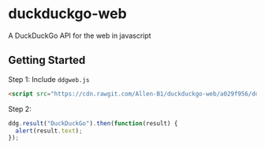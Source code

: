 # duckduckgo-web
A DuckDuckGo API for the web in javascript

## Getting Started
Step 1: Include `ddgweb.js`
```html
<script src="https://cdn.rawgit.com/Allen-B1/duckduckgo-web/a029f956/ddgweb.js"></script>
```

Step 2:
```js
ddg.result("DuckDuckGo").then(function(result) {
  alert(result.text);
});
```

